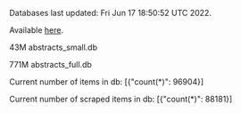 Databases last updated: Fri Jun 17 18:50:52 UTC 2022. 

Available [here](https://github.com/cbeauhilton/ash-db/releases).


43M	abstracts_small.db

771M	abstracts_full.db

Current number of items in db:
[{"count(*)": 96904}]

Current number of scraped items in db:
[{"count(*)": 88181}]
